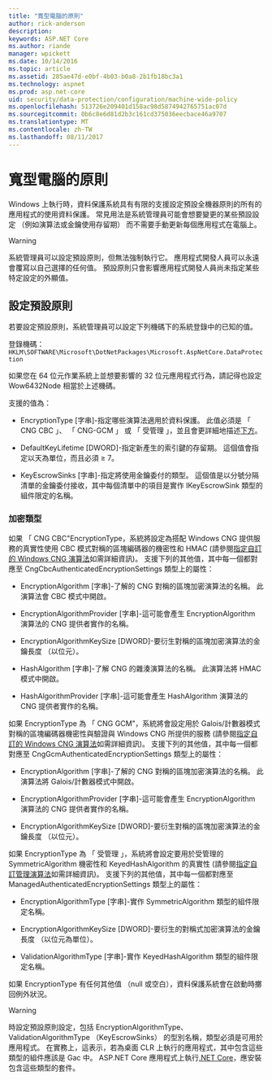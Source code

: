 ```yaml
---
title: "寬型電腦的原則"
author: rick-anderson
description: 
keywords: ASP.NET Core
ms.author: riande
manager: wpickett
ms.date: 10/14/2016
ms.topic: article
ms.assetid: 285ae47d-e0bf-4b03-b0a8-2b1fb18bc3a1
ms.technology: aspnet
ms.prod: asp.net-core
uid: security/data-protection/configuration/machine-wide-policy
ms.openlocfilehash: 513726e209401d158ac98d5874942765751ac07d
ms.sourcegitcommit: 0b6c8e6d81d2b3c161cd375036eecbace46a9707
ms.translationtype: MT
ms.contentlocale: zh-TW
ms.lasthandoff: 08/11/2017
---
```

# <a name="machine-wide-policy"></a>寬型電腦的原則

<a name=data-protection-configuration-machinewidepolicy></a>

Windows 上執行時，資料保護系統具有有限的支援設定預設全機器原則的所有的應用程式的使用資料保護。 常見用法是系統管理員可能會想要變更的某些預設設定 （例如演算法或金鑰使用存留期） 而不需要手動更新每個應用程式在電腦上。

>[!WARNING]
> 系統管理員可以設定預設原則，但無法強制執行它。 應用程式開發人員可以永遠會覆寫以自己選擇的任何值。 預設原則只會影響應用程式開發人員尚未指定某些特定設定的外顯值。

## <a name="setting-default-policy"></a>設定預設原則

若要設定預設原則，系統管理員可以設定下列機碼下的系統登錄中的已知的值。

登錄機碼：`HKLM\SOFTWARE\Microsoft\DotNetPackages\Microsoft.AspNetCore.DataProtection`

如果您在 64 位元作業系統上並想要影響的 32 位元應用程式行為，請記得也設定 Wow6432Node 相當於上述機碼。

支援的值為：

* EncryptionType [字串]-指定哪些演算法適用於資料保護。 此值必須是 「 CNG CBC 」、 「 CNG-GCM 」 或 「 受管理 」，並且會更詳細地描述[下方](#data-protection-encryption-types)。

* DefaultKeyLifetime [DWORD]-指定新產生的索引鍵的存留期。 這個值會指定以天為單位，而且必須 ≥ 7。

* KeyEscrowSinks [字串]-指定將使用金鑰委付的類型。 這個值是以分號分隔清單的金鑰委付接收，其中每個清單中的項目是實作 IKeyEscrowSink 類型的組件限定的名稱。

<a name=data-protection-encryption-types></a>

### <a name="encryption-types"></a>加密類型

如果 「 CNG CBC"EncryptionType，系統將設定為搭配 Windows CNG 提供服務的真實性使用 CBC 模式對稱的區塊編碼器的機密性和 HMAC (請參閱[指定自訂的 Windows CNG 演算法](overview.md#data-protection-changing-algorithms-cng)如需詳細資訊)。 支援下列的其他值，其中每一個都對應至 CngCbcAuthenticatedEncryptionSettings 類型上的屬性：

* EncryptionAlgorithm [字串]-了解的 CNG 對稱的區塊加密演算法的名稱。 此演算法會 CBC 模式中開啟。

* EncryptionAlgorithmProvider [字串]-這可能會產生 EncryptionAlgorithm 演算法的 CNG 提供者實作的名稱。

* EncryptionAlgorithmKeySize [DWORD]-要衍生對稱的區塊加密演算法的金鑰長度 （以位元）。

* HashAlgorithm [字串]-了解 CNG 的雜湊演算法的名稱。 此演算法將 HMAC 模式中開啟。

* HashAlgorithmProvider [字串]-這可能會產生 HashAlgorithm 演算法的 CNG 提供者實作的名稱。

如果 EncryptionType 為 「 CNG GCM"，系統將會設定用於 Galois/計數器模式對稱的區塊編碼器機密性與驗證與 Windows CNG 所提供的服務 (請參閱[指定自訂的 Windows CNG 演算法](overview.md#data-protection-changing-algorithms-cng)如需詳細資訊)。 支援下列的其他值，其中每一個都對應至 CngGcmAuthenticatedEncryptionSettings 類型上的屬性：

* EncryptionAlgorithm [字串]-了解的 CNG 對稱的區塊加密演算法的名稱。 此演算法將 Galois/計數器模式中開啟。

* EncryptionAlgorithmProvider [字串]-這可能會產生 EncryptionAlgorithm 演算法的 CNG 提供者實作的名稱。

* EncryptionAlgorithmKeySize [DWORD]-要衍生對稱的區塊加密演算法的金鑰長度 （以位元）。

如果 EncryptionType 為 「 受管理 」，系統將會設定要用於受管理的 SymmetricAlgorithm 機密性和 KeyedHashAlgorithm 的真實性 (請參閱[指定自訂管理演算法](overview.md#data-protection-changing-algorithms-custom-managed)如需詳細資訊)。 支援下列的其他值，其中每一個都對應至 ManagedAuthenticatedEncryptionSettings 類型上的屬性：

* EncryptionAlgorithmType [字串]-實作 SymmetricAlgorithm 類型的組件限定名稱。

* EncryptionAlgorithmKeySize [DWORD]-要衍生的對稱式加密演算法的金鑰長度 （以位元為單位）。

* ValidationAlgorithmType [字串]-實作 KeyedHashAlgorithm 類型的組件限定名稱。

如果 EncryptionType 有任何其他值 （null 或空白），資料保護系統會在啟動時擲回例外狀況。

>[!WARNING]
> 時設定預設原則設定，包括 EncryptionAlgorithmType、 ValidationAlgorithmType （KeyEscrowSinks） 的型別名稱，類型必須是可用於應用程式。 在實務上，這表示，若為桌面 CLR 上執行的應用程式，其中包含這些類型的組件應該是 Gac 中。 ASP.NET Core 應用程式上執行[.NET Core](https://microsoft.com/net/core)，應安裝包含這些類型的套件。
